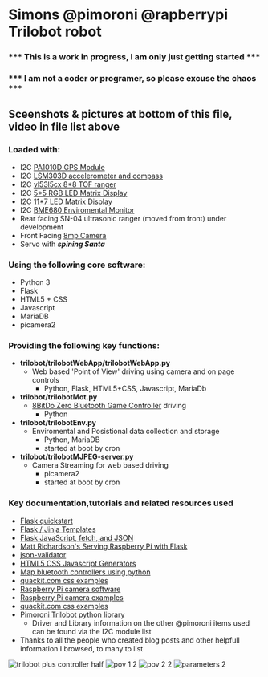 # Simons @pimoroni @rapberrypi Trilobot robot

### *** This is a work in progress, I am only just getting started ***

### *** I am not a coder or programer, so please excuse the chaos ***

## Sceenshots & pictures at bottom of this file, video in file list above 

### Loaded with:
- I2C [PA1010D GPS Module](https://shop.pimoroni.com/products/pa1010d-gps-breakout?variant=32257258881107)
- I2C [LSM303D accelerometer and compass](https://shop.pimoroni.com/products/lsm303d-6dof-motion-sensor-breakout?variant=12767623151699)
- I2C [vl53l5cx 8*8 TOF ranger](https://shop.pimoroni.com/products/vl53l5cx-time-of-flight-tof-sensor-breakout?variant=39972903059539)
- I2C [5*5 RGB LED Matrix Display](https://shop.pimoroni.com/products/5x5-rgb-matrix-breakout?variant=21375941279827)
- I2C [11*7 LED Matrix Display](https://shop.pimoroni.com/products/11x7-led-matrix-breakout?variant=21791690752083)	
- I2C [BME680 Enviromental Monitor](https://shop.pimoroni.com/products/bme680-breakout?variant=12491552129107) 
- Rear facing SN-04 ultrasonic ranger (moved from front) under development
- Front Facing [8mp Camera](https://shop.pimoroni.com/products/raspberry-pi-camera-module-v2?variant=19833929735)
- Servo with **_spining Santa_**
 
### Using the following core software:
- Python 3
- Flask
- HTML5 + CSS
- Javascript
- MariaDB
- picamera2

### Providing the following key functions:
- **trilobot/trilobotWebApp/trilobotWebApp.py**
  - Web based 'Point of View' driving using camera and on page controls
    - Python, Flask, HTML5+CSS, Javascript, MariaDb
- **trilobot/trilobotMot.py**
  - [8BitDo Zero Bluetooth Game Controller](https://shop.pimoroni.com/products/8bitdo-zero-2-bluetooth-gamepad?variant=31339051384915) driving
    - Python
- **trilobot/trilobotEnv.py**
  - Enviromental and Posistional data collection and storage
    - Python, MariaDB
    - started at boot by cron
- **trilobot/trilobotMJPEG-server.py**
  - Camera Streaming for web based driving 
    - picamera2
    - started at boot by cron

### Key documentation,tutorials and related resources used
- [Flask quickstart](https://flask.palletsprojects.com/en/2.2.x/quickstart/)
- [Flask / Jinja Templates](https://jinja.palletsprojects.com/en/3.1.x/templates/)
- [Flask JavaScript, fetch, and JSON](https://flask.palletsprojects.com/en/2.2.x/patterns/javascript/)
- [Matt Richardson's Serving Raspberry Pi with Flask](http://mattrichardson.com/Raspberry-Pi-Flask/index.html)
- [json-validator](https://jsononline.net/json-validator)
- [HTML5 CSS Javascript Generators](https://html-css-js.com/html/)
- [Map bluetooth controllers using python](https://raspberry-valley.azurewebsites.net/Map-Bluetooth-Controller-using-Python/)
- [quackit.com css examples](https://www.quackit.com/css/examples/)
- [Raspberry Pi camera software](https://www.raspberrypi.com/documentation/computers/camera_software.html#libcamera-vid)
- [Raspberry Pi camera examples ](https://github.com/raspberrypi/picamera2/tree/main/examples)
- [quackit.com css examples](https://www.quackit.com/css/examples/)
- [Pimoroni Trilobot python library](https://github.com/pimoroni/trilobot-python/tree/main/library/trilobot)
  - Driver and Library information on the other @pimoroni items used can be found via the I2C module list
- Thanks to all the people who created blog posts and other helpfull information I browsed, to many to list

![trilobot plus controller half](https://user-images.githubusercontent.com/122044826/212179922-8c774104-d420-4df5-91af-77403d0690f8.jpg)
![pov 1 2](https://user-images.githubusercontent.com/122044826/212179644-bf58ce95-0166-4ee7-8651-f73a209aa9de.png)
![pov 2 2](https://user-images.githubusercontent.com/122044826/212179669-5185cc11-aa66-4e51-8877-151d48c9846f.png)
![parameters 2](https://user-images.githubusercontent.com/122044826/212179805-c81fa097-4865-41d6-8ef2-615aeda297a6.png)
